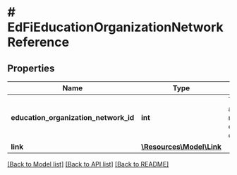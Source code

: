 # # EdFiEducationOrganizationNetworkReference

## Properties

Name | Type | Description | Notes
------------ | ------------- | ------------- | -------------
**education_organization_network_id** | **int** | The identifier assigned to a network of education organizations. |
**link** | [**\Resources\Model\Link**](Link.md) |  | [optional]

[[Back to Model list]](../../README.md#models) [[Back to API list]](../../README.md#endpoints) [[Back to README]](../../README.md)
